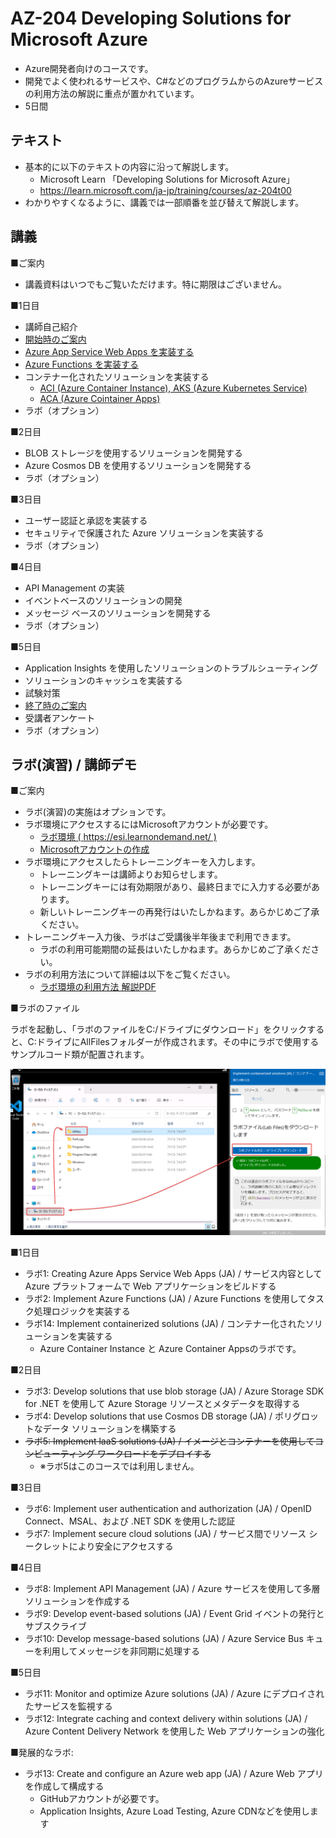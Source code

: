 # AZ-204 Developing Solutions for Microsoft Azure

- Azure開発者向けのコースです。
- 開発でよく使われるサービスや、C#などのプログラムからのAzureサービスの利用方法の解説に重点が置かれています。
- 5日間

## テキスト

- 基本的に以下のテキストの内容に沿って解説します。
    - Microsoft Learn 「Developing Solutions for Microsoft Azure」
    - https://learn.microsoft.com/ja-jp/training/courses/az-204t00
- わかりやすくなるように、講義では一部順番を並び替えて解説します。

## 講義

■ご案内

- 講義資料はいつでもご覧いただけます。特に期限はございません。

■1日目

- 講師自己紹介
- [開始時のご案内](../opening.md)
- [Azure App Service Web Apps を実装する](../AZ-204/mod01.md)
- [Azure Functions を実装する](../AZ-204/mod02-01-functions.md)
- コンテナー化されたソリューションを実装する
  - [ACI (Azure Container Instance), AKS (Azure Kubernetes Service)](../AZ-104-2023/pdf/コンテナーのサービス.pdf)
  - [ACA (Azure Cointainer Apps)](../AZ-305/container-apps.md)
- ラボ（オプション）

■2日目

- BLOB ストレージを使用するソリューションを開発する
- Azure Cosmos DB を使用するソリューションを開発する
- ラボ（オプション）

■3日目
- ユーザー認証と承認を実装する
- セキュリティで保護された Azure ソリューションを実装する
- ラボ（オプション）

■4日目

- API Management の実装
- イベントベースのソリューションの開発
- メッセージ ベースのソリューションを開発する
- ラボ（オプション）

■5日目
- Application Insights を使用したソリューションのトラブルシューティング
- ソリューションのキャッシュを実装する
- 試験対策
- [終了時のご案内](../closing-cloudslice.md)
- 受講者アンケート
- ラボ（オプション）

## ラボ(演習) / 講師デモ

■ご案内

- ラボ(演習)の実施はオプションです。 
- ラボ環境にアクセスするにはMicrosoftアカウントが必要です。
  - [ラボ環境 ( https://esi.learnondemand.net/ )](https://esi.learnondemand.net/)
  - [Microsoftアカウントの作成](https://account.microsoft.com/account?lang=ja-jp)
- ラボ環境にアクセスしたらトレーニングキーを入力します。
  - トレーニングキーは講師よりお知らせします。
  - トレーニングキーには有効期限があり、最終日までに入力する必要があります。
  - 新しいトレーニングキーの再発行はいたしかねます。あらかじめご了承ください。
- トレーニングキー入力後、ラボはご受講後半年後まで利用できます。
  - ラボの利用可能期間の延長はいたしかねます。あらかじめご了承ください。
- ラボの利用方法について詳細は以下をご覧ください。
  - [ラボ環境の利用方法 解説PDF](../ラボ環境の利用方法.pdf)

■ラボのファイル

ラボを起動し、「ラボのファイルをC:/ドライブにダウンロード」をクリックすると、C:ドライブにAllFilesフォルダーが作成されます。その中にラボで使用するサンプルコード類が配置されます。

![alt text](image.png)

■1日目

- ラボ1: Creating Azure Apps Service Web Apps (JA) / サービス内容として Azure プラットフォームで Web アプリケーションをビルドする
- ラボ2: Implement Azure Functions (JA) / Azure Functions を使用してタスク処理ロジックを実装する
- ラボ14: Implement containerized solutions (JA) / コンテナー化されたソリューションを実装する
  - Azure Container Instance と Azure Container Appsのラボです。
  
■2日目

- ラボ3: Develop solutions that use blob storage (JA) / Azure Storage SDK for .NET を使用して Azure Storage リソースとメタデータを取得する
- ラボ4: Develop solutions that use Cosmos DB storage (JA) / ポリグロットなデータ ソリューションを構築する
- ~~ラボ5: Implement laaS solutions (JA) / イメージとコンテナーを使用してコンピューティング ワークロードをデプロイする~~
  - ※ラボ5はこのコースでは利用しません。

■3日目

- ラボ6: Implement user authentication and authorization (JA) / OpenID Connect、MSAL、および .NET SDK を使用した認証
- ラボ7: Implement secure cloud solutions (JA) / サービス間でリソース シークレットにより安全にアクセスする

■4日目

- ラボ8: Implement API Management (JA) / Azure サービスを使用して多層ソリューションを作成する
- ラボ9: Develop event-based solutions (JA) / Event Grid イベントの発行とサブスクライブ
- ラボ10: Develop message-based solutions (JA) / Azure Service Bus キューを利用してメッセージを非同期に処理する

■5日目

- ラボ11: Monitor and optimize Azure solutions (JA) / Azure にデプロイされたサービスを監視する
- ラボ12: Integrate caching and context delivery within solutions (JA) / Azure Content Delivery Network を使用した Web アプリケーションの強化

■発展的なラボ:

- ラボ13: Create and configure an Azure web app (JA) / Azure Web アプリを作成して構成する
  - GitHubアカウントが必要です。
  - Application Insights, Azure Load Testing, Azure CDNなどを使用します
